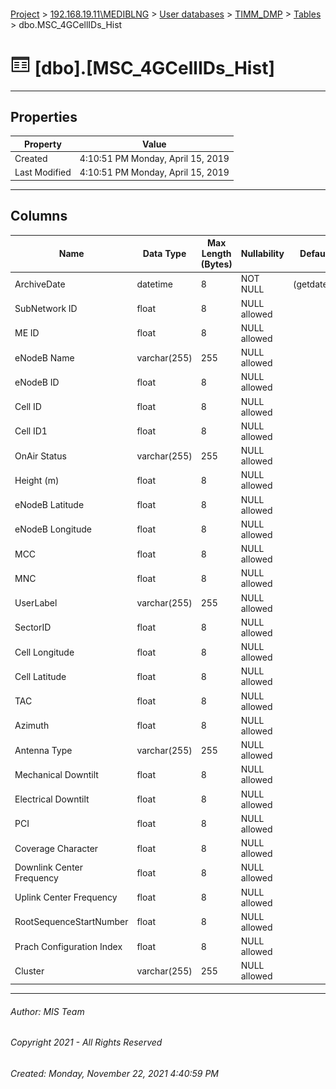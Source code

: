 #### 

[Project](../../../../index.md) > [192.168.19.11\\MEDIBLNG](../../../index.md) > [User databases](../../index.md) > [TIMM_DMP](../index.md) > [Tables](Tables.md) > dbo.MSC_4GCellIDs_Hist

# ![Tables](../../../../Images/Table32.png) [dbo].[MSC_4GCellIDs_Hist]

---

## <a name="#properties"></a>Properties

| Property | Value |
|---|---|
| Created | 4:10:51 PM Monday, April 15, 2019 |
| Last Modified | 4:10:51 PM Monday, April 15, 2019 |


---

## <a name="#columns"></a>Columns

| Name | Data Type | Max Length (Bytes) | Nullability | Default |
|---|---|---|---|---|
| ArchiveDate | datetime | 8 | NOT NULL | (getdate()) |
| SubNetwork ID | float | 8 | NULL allowed |  |
| ME ID | float | 8 | NULL allowed |  |
| eNodeB Name | varchar(255) | 255 | NULL allowed |  |
| eNodeB ID | float | 8 | NULL allowed |  |
| Cell ID | float | 8 | NULL allowed |  |
| Cell ID1 | float | 8 | NULL allowed |  |
| OnAir Status | varchar(255) | 255 | NULL allowed |  |
| Height (m) | float | 8 | NULL allowed |  |
| eNodeB Latitude | float | 8 | NULL allowed |  |
| eNodeB Longitude | float | 8 | NULL allowed |  |
| MCC | float | 8 | NULL allowed |  |
| MNC | float | 8 | NULL allowed |  |
| UserLabel | varchar(255) | 255 | NULL allowed |  |
| SectorID | float | 8 | NULL allowed |  |
| Cell Longitude | float | 8 | NULL allowed |  |
| Cell Latitude | float | 8 | NULL allowed |  |
| TAC | float | 8 | NULL allowed |  |
| Azimuth | float | 8 | NULL allowed |  |
| Antenna Type | varchar(255) | 255 | NULL allowed |  |
| Mechanical Downtilt | float | 8 | NULL allowed |  |
| Electrical Downtilt | float | 8 | NULL allowed |  |
| PCI | float | 8 | NULL allowed |  |
| Coverage Character | float | 8 | NULL allowed |  |
| Downlink Center Frequency | float | 8 | NULL allowed |  |
| Uplink Center Frequency | float | 8 | NULL allowed |  |
| RootSequenceStartNumber | float | 8 | NULL allowed |  |
| Prach Configuration Index | float | 8 | NULL allowed |  |
| Cluster | varchar(255) | 255 | NULL allowed |  |


---

###### Author:  MIS Team

###### Copyright 2021 - All Rights Reserved

###### Created: Monday, November 22, 2021 4:40:59 PM

